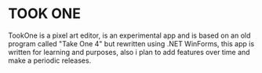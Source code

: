 # TOOK ONE

TookOne is a pixel art editor, is an experimental app and is based on an old program called "Take One 4" but rewritten using .NET WinForms, this app is written for learning and purposes, also i plan to add features over time and make a 
periodic releases.




